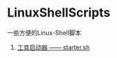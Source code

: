 # LinuxShellScripts
一些方便的Linux-Shell脚本

1. [工具启动器 —— starter.sh](https://github.com/HOLLYwyh/LinuxShellScripts/tree/main/starter)
